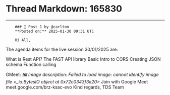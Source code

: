 # Thread Markdown: 165830

---

        ### 💬 Post 1 by @carlton  
        **Posted on:** 2025-01-30 09:31 UTC  

        Hi All,
The agenda items for the live session 30/01/2025 are:

What is Rest API?
The FAST API library
Basic Intro to CORS
Creating JSON schema
Function calling

GMeet: *🖼️ Image description: Failed to load image: cannot identify image file <_io.BytesIO object at 0x72c0343f3e20>*
Join with Google Meet
meet.google.com/brz-ksac-evo
Kind regards,
TDS Team

        